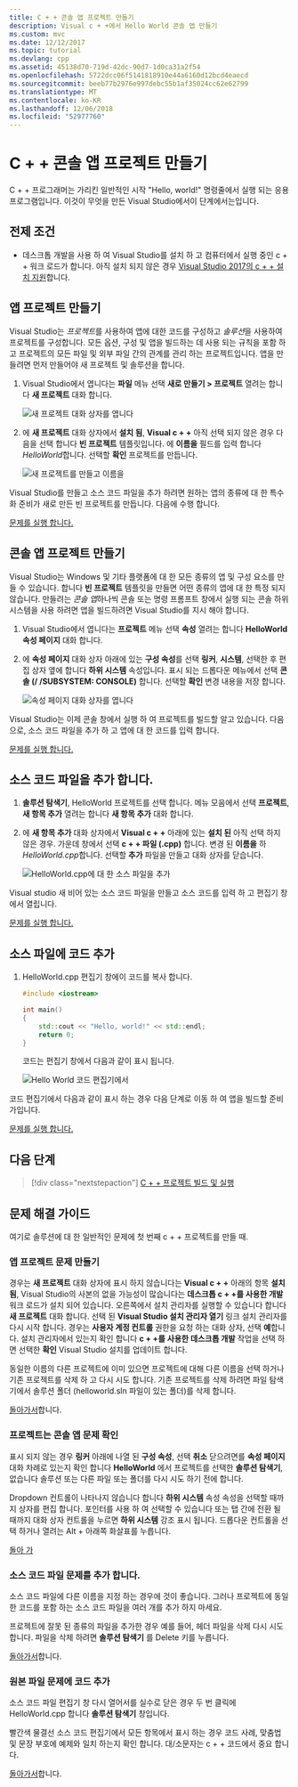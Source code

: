 ```yaml
---
title: C + + 콘솔 앱 프로젝트 만들기
description: Visual c + +에서 Hello World 콘솔 앱 만들기
ms.custom: mvc
ms.date: 12/12/2017
ms.topic: tutorial
ms.devlang: cpp
ms.assetid: 45138d70-719d-42dc-90d7-1d0ca31a2f54
ms.openlocfilehash: 5722dcc06f5141818910e44a6160d12bcd4eaecd
ms.sourcegitcommit: beeb77b2976e997debc55b1af35024cc62e62799
ms.translationtype: MT
ms.contentlocale: ko-KR
ms.lasthandoff: 12/06/2018
ms.locfileid: "52977760"
---
```

# <a name="create-a-c-console-app-project"></a>C + + 콘솔 앱 프로젝트 만들기

C + + 프로그래머는 가리킨 일반적인 시작 "Hello, world!" 명령줄에서 실행 되는 응용 프로그램입니다. 이것이 무엇을 만든 Visual Studio에서이 단계에서는입니다.

## <a name="prerequisites"></a>전제 조건

- 데스크톱 개발을 사용 하 여 Visual Studio를 설치 하 고 컴퓨터에서 실행 중인 c + + 워크 로드가 합니다. 아직 설치 되지 않은 경우 [Visual Studio 2017의 c + + 설치 지원](../build/vscpp-step-0-installation.md)합니다.

## <a name="create-your-app-project"></a>앱 프로젝트 만들기

Visual Studio는 *프로젝트*를 사용하여 앱에 대한 코드를 구성하고 *솔루션*을 사용하여 프로젝트를 구성합니다. 모든 옵션, 구성 및 앱을 빌드하는 데 사용 되는 규칙을 포함 하 고 프로젝트의 모든 파일 및 외부 파일 간의 관계를 관리 하는 프로젝트입니다. 앱을 만들려면 먼저 만들어야 새 프로젝트 및 솔루션을 합니다.

1. Visual Studio에서 엽니다는 **파일** 메뉴 선택 **새로 만들기 > 프로젝트** 열려는 합니다 **새 프로젝트** 대화 합니다.

   ![새 프로젝트 대화 상자를 엽니다](../build/media/vscpp-file-new-project.gif "새 프로젝트 대화 상자를 열려면")

1. 에 **새 프로젝트** 대화 상자에서 **설치 됨**, **Visual c + +** 아직 선택 되지 않은 경우 다음을 선택 합니다 **빈 프로젝트** 템플릿입니다. 에 **이름을** 필드를 입력 합니다 *HelloWorld*합니다. 선택할 **확인** 프로젝트를 만듭니다.

   ![새 프로젝트를 만들고 이름을](../build/media/vscpp-concierge-project-name-callouts.png "이름 및 새 프로젝트를 만들려면")

Visual Studio를 만들고 소스 코드 파일을 추가 하려면 원하는 앱의 종류에 대 한 특수화 준비가 새로 만든 빈 프로젝트를 만듭니다. 다음에 수행 합니다.

[문제를 실행 합니다.](#create-your-app-project-issues)

## <a name="make-your-project-a-console-app"></a>콘솔 앱 프로젝트 만들기

Visual Studio는 Windows 및 기타 플랫폼에 대 한 모든 종류의 앱 및 구성 요소를 만들 수 있습니다. 합니다 **빈 프로젝트** 템플릿을 만들면 어떤 종류의 앱에 대 한 특정 되지 않습니다. 만들려는 *콘솔 앱*하나씩 콘솔 또는 명령 프롬프트 창에서 실행 되는 콘솔 하위 시스템을 사용 하려면 앱을 빌드하려면 Visual Studio를 지시 해야 합니다.

1. Visual Studio에서 엽니다는 **프로젝트** 메뉴 선택 **속성** 열려는 합니다 **HelloWorld 속성 페이지** 대화 합니다.

1. 에 **속성 페이지** 대화 상자 아래에 있는 **구성 속성**를 선택 **링커**, **시스템**, 선택한 후 편집 상자 옆에 합니다 **하위 시스템** 속성입니다. 표시 되는 드롭다운 메뉴에서 선택 **콘솔 (/ /SUBSYSTEM: CONSOLE)** 합니다. 선택할 **확인** 변경 내용을 저장 합니다.

   ![속성 페이지 대화 상자를 엽니다](../build/media/vscpp-properties-linker-subsystem.gif "속성 페이지 대화 상자를 열려면")

Visual Studio는 이제 콘솔 창에서 실행 하 여 프로젝트를 빌드할 알고 있습니다. 다음으로, 소스 코드 파일을 추가 하 고 앱에 대 한 코드를 입력 합니다.

[문제를 실행 합니다.](#make-your-project-a-console-app-issues)

## <a name="add-a-source-code-file"></a>소스 코드 파일을 추가 합니다.

1. **솔루션 탐색기**, HelloWorld 프로젝트를 선택 합니다. 메뉴 모음에서 선택 **프로젝트**, **새 항목 추가** 열려는 합니다 **새 항목 추가** 대화 합니다.

1. 에 **새 항목 추가** 대화 상자에서 **Visual c + +** 아래에 있는 **설치 된** 아직 선택 하지 않은 경우. 가운데 창에서 선택 **c + + 파일 (.cpp)** 합니다. 변경 된 **이름을** 하 *HelloWorld.cpp*합니다. 선택할 **추가** 파일을 만들고 대화 상자를 닫습니다.

   ![HelloWorld.cpp에 대 한 소스 파일을 추가](../build/media/vscpp-add-new-item.gif "HelloWorld.cpp에 대 한 원본 파일을 추가 합니다.")

Visual studio 새 비어 있는 소스 코드 파일을 만들고 소스 코드를 입력 하 고 편집기 창에서 열립니다.

[문제를 실행 합니다.](#add-a-source-code-file-issues)

## <a name="add-code-to-the-source-file"></a>소스 파일에 코드 추가

1. HelloWorld.cpp 편집기 창에이 코드를 복사 합니다.

   ```cpp
   #include <iostream>

   int main()
   {
       std::cout << "Hello, world!" << std::endl;
       return 0;
   }
   ```

   코드는 편집기 창에서 다음과 같이 표시 됩니다.

   ![Hello World 코드 편집기에서](../build/media/vscpp-hello-world-editor.png "Hello World 코드 편집기에서")

코드 편집기에서 다음과 같이 표시 하는 경우 다음 단계로 이동 하 여 앱을 빌드할 준비가입니다.

[문제를 실행 합니다.](#add-a-source-code-file-issues)

## <a name="next-steps"></a>다음 단계

> [!div class="nextstepaction"]
> [C + + 프로젝트 빌드 및 실행](vscpp-step-2-build.md)

## <a name="troubleshooting-guide"></a>문제 해결 가이드

여기로 솔루션에 대 한 일반적인 문제에 첫 번째 c + + 프로젝트를 만들 때.

### <a name="create-your-app-project-issues"></a>앱 프로젝트 문제 만들기

경우는 **새 프로젝트** 대화 상자에 표시 하지 않습니다는 **Visual c + +** 아래의 항목 **설치 됨**, Visual Studio의 사본의 없을 가능성이 많습니다는 **데스크톱 c + +를 사용한 개발** 워크 로드가 설치 되어 있습니다. 오른쪽에서 설치 관리자를 실행할 수 있습니다 합니다 **새 프로젝트** 대화 합니다. 선택 된 **Visual Studio 설치 관리자 열기** 링크 설치 관리자를 다시 시작 합니다. 경우는 **사용자 계정 컨트롤** 권한을 요청 하는 대화 상자, 선택 **예**합니다. 설치 관리자에서 있는지 확인 합니다 **c + +를 사용한 데스크톱 개발** 작업을 선택 하면 선택한 **확인** Visual Studio 설치를 업데이트 합니다.

동일한 이름의 다른 프로젝트에 이미 있으면 프로젝트에 대해 다른 이름을 선택 하거나 기존 프로젝트를 삭제 하 고 다시 시도 합니다. 기존 프로젝트를 삭제 하려면 파일 탐색기에서 솔루션 폴더 (helloworld.sln 파일이 있는 폴더)를 삭제 합니다.

[돌아가서](#create-your-app-project)합니다.

### <a name="make-your-project-a-console-app-issues"></a>프로젝트는 콘솔 앱 문제 확인

표시 되지 않는 경우 **링커** 아래에 나열 된 **구성 속성**, 선택 **취소** 닫으려면를 **속성 페이지** 대화 차례로 있는지 확인 합니다 **HelloWorld** 에서 프로젝트를 선택한 **솔루션 탐색기**, 없습니다 솔루션 또는 다른 파일 또는 폴더를 다시 시도 하기 전에 합니다.

Dropdown 컨트롤이 나타나지 않습니다 합니다 **하위 시스템** 속성 속성을 선택할 때까지 상자를 편집 합니다. 포인터를 사용 하 여 선택할 수 있습니다 또는 탭 간에 전환 될 때까지 대화 상자 컨트롤을 누르면 **하위 시스템** 강조 표시 됩니다. 드롭다운 컨트롤을 선택 하거나 열려는 Alt + 아래쪽 화살표를 누릅니다.

[돌아 가](#make-your-project-a-console-app)

### <a name="add-a-source-code-file-issues"></a>소스 코드 파일 문제를 추가 합니다.

소스 코드 파일에 다른 이름을 지정 하는 경우에 것이 좋습니다. 그러나 프로젝트에 동일한 코드를 포함 하는 소스 코드 파일을 여러 개를 추가 하지 마세요.

프로젝트에 잘못 된 종류의 파일을 추가한 경우 예를 들어, 헤더 파일을 삭제 다시 시도 합니다. 파일을 삭제 하려면 **솔루션 탐색기** 를 Delete 키를 누릅니다.

[돌아가서](#add-a-source-code-file)합니다.

### <a name="add-code-to-the-source-file-issues"></a>원본 파일 문제에 코드 추가

소스 코드 파일 편집기 창 다시 열어서를 실수로 닫은 경우 두 번 클릭에 HelloWorld.cpp 합니다 **솔루션 탐색기** 창입니다.

빨간색 물결선 소스 코드 편집기에서 모든 항목에서 표시 하는 경우 코드 사례, 맞춤법 및 문장 부호에 예제와 일치 하는지 확인 합니다. 대/소문자는 c + + 코드에서 중요 합니다.

[돌아가서](#add-code-to-the-source-file)합니다.

<iframe src="" height="0" width="0" frameborder="0" name="frameTarget" />
